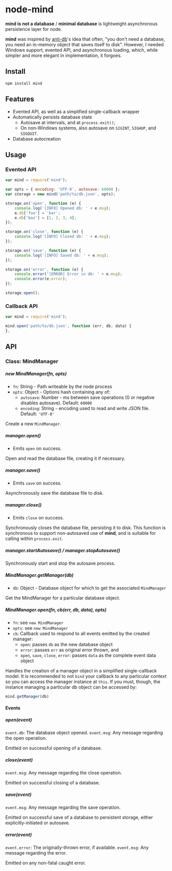node-mind
=========
**mind is not a database** / **minimal database** is lightweight asynchronous
persistence layer for node.

**mind** was inspired by [anti-db][1]'s idea that often, "you don't need a
database, you need an in-memory object that saves itself to disk". However, I
needed Windows support, evented API, and asynchronous loading, which, while
simpler and more elegant in implementation, it forgoes.

## Install
	npm install mind

## Features
* Evented API, as well as a simplified single-callback wrapper
* Automatically persists database state
	* Autosave at intervals, and at `process.exit()`;
	* On non-Windows systems, also autosave on `SIGINT`, `SIGHUP`, and
	`SIGQUIT`.
* Database autocreation

## Usage

### Evented API
```js
var mind = require('mind');

var opts = { encoding: 'UTF-8', autosave: 60000 };
var storage = new mind('path/to/db.json', opts);

storage.on('open', function (e) {
	console.log('[INFO] Opened db: ' + e.msg);
	e.db['foo'] = 'bar';
	e.db['baz'] = [1, 2, 3, 4];
});

storage.on('close', function (e) {
	console.log('[INFO] Closed db: ' + e.msg);
});

storage.on('save', function (e) {
	console.log('[INFO] Saved db: ' + e.msg);
});

storage.on('error', function (e) {
	console.error('[ERROR] Error in db: ' + e.msg);
	console.error(e.error);
});

storage.open();
```

### Callback API
```js
var mind = require('mind');

mind.open('path/to/db.json', function (err, db, data) {
}, 
```

## API

### Class: MindManager

##### new MindManager(fn, opts)
* `fn`: String - Path writeable by the node process
* `opts`: Object - Options hash containing any of:
	* `autosave`: Number - ms between save operations (0 or negative disables
	autosave). Default: `60000`
	* `encoding`: String - encoding used to read and write JSON file. Default:
	`'UTF-8'`

Create a new `MindManager`.
	
##### manager.open()
* Emits `open` on success.

Open and read the database file, creating it if necessary.

##### manager.save()
* Emits `save` on success.

Asynchronously save the database file to disk.

##### manager.close()
* Emits `close` on success.

Synchronously closes the database file, persisting it to disk. This function
is synchronous to support non-autosaved use of **mind**, and is suitable for
calling within `process.exit`.

##### manager.startAutosave() / manager.stopAutosave()

Synchronously start and stop the autosave process.

##### MindManager.getManager(db)
* `db`: Object - Database object for which to get the associated `MindManager`

Get the MindManager for a particular database object.

##### MindManager.open(fn, cb(err, db, data), opts)
* `fn`: see `new MindManager`
* `opts`: see `new MindManager`
* `cb`: Callback used to respond to all events emitted by the created manager:
	* `open`: passes `db` as the new database object
	* `error`: passes `err` as original error thrown, and 
	* `open`, `save`, `close`, `error`: passes `data` as the complete event data object

Handles the creation of a manager object in a simplified single-callback
model. It is recommended to not `bind` your callback to any particular context
so you can access the manager instance at `this`. If you must, though,
the instance managing a particular db object can be accessed by:

```js
mind.getManager(db)
```


#### Events

##### open(event)
`event.db`: The database object opened.
`event.msg`: Any message regarding the open operation.

Emitted on successful opening of a database.

##### close(event)
`event.msg`: Any message regarding the close operation.

Emitted on successful closing of a database.

##### save(event)
`event.msg`: Any message regarding the save operation.

Emitted on successful save of a database to persistent storage, either
explicitly-initiated or autosave.

##### error(event)
`event.error`: The originally-thrown error, if available.
`event.msg`: Any message regarding the error.

Emitted on any non-fatal caught error.

[1]: http://github.com/dpweb/anti-db











